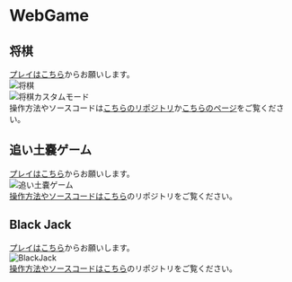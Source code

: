 # WebGame

## 将棋

[プレイはこちら](https://mak1a.github.io/WebGame/Shogi/WebShogi.html)からお願いします。<br>
![将棋](https://mak1a.github.io/WebGame/Shogi/WebShogi.jpg)<br>
![将棋カスタムモード](https://mak1a.github.io/WebGame/Shogi/WebShogiCustom.jpg)<br>
操作方法やソースコードは[こちらのリポジトリ](https://github.com/mak1a/Shogi)か[こちらのページ](https://home.tcu-ctrl.jp/pastWorks/5ee129b7e298091268ab7985)をご覧ください。

## 追い土嚢ゲーム

[プレイはこちら](https://mak1a.github.io/WebGame/OiDonou/OiDonouWeb.html)からお願いします。<br>
![追い土嚢ゲーム](https://mak1a.github.io/WebGame/OiDonou/OiDonouTitle.jpg)<br>
[操作方法やソースコードはこちら](https://github.com/mak1a/Oidonou)のリポジトリをご覧ください。

## Black Jack
[プレイはこちら](https://mak1a.github.io/WebGame/BlackJack/BlackJackWeb.html)からお願いします。<br>
![BlackJack](https://mak1a.github.io/WebGame/BlackJack/BlackJack.jpg)<br>
[操作方法やソースコードはこちら](https://github.com/mak1a/BlackJack)のリポジトリをご覧ください。
